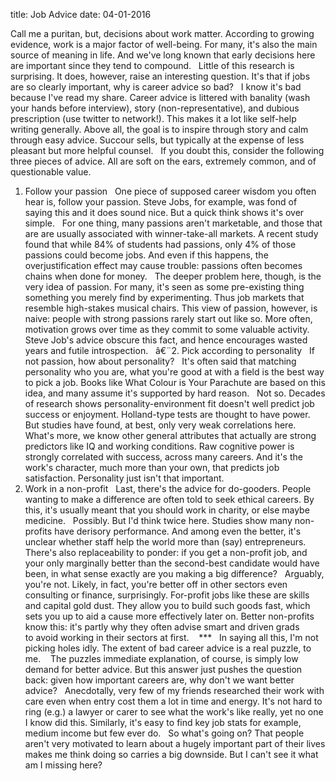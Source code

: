 title: Job Advice
date: 04-01-2016


Call me a puritan, but, decisions about work matter. According to growing evidence, work is a major factor of well-being. For many, it's also the main source of meaning in life. And we've long known that early decisions here are important since they tend to compound.   Little of this research is surprising. It does, however, raise an interesting question. It's that if jobs are so clearly important, why is career advice so bad?
 
I know it's bad because I've read my share. Career advice is littered with banality (wash your hands before interview), story (non-representative), and dubious prescription (use twitter to network!). This makes it a lot like self-help writing generally. Above all, the goal is to inspire through story and calm through easy advice. Succour sells, but typically at the expense of less pleasant but more helpful counsel.  
If you doubt this, consider the following three pieces of advice. All are soft on the ears, extremely common, and of questionable value.
 
1. Follow your passion  
One piece of supposed career wisdom you often hear is, follow your passion. Steve Jobs, for example, was fond of saying this  and it does sound nice. But a quick think shows it's over simple.  
For one thing, many passions aren't marketable, and those that are are usually associated with winner-take-all markets. A recent study found that while 84% of students had passions, only 4% of those passions could become jobs. And even if this happens, the overjustification effect may cause trouble: passions often becomes chains when done for money.
 
The deeper problem here, though, is the very idea of passion. For many, it's seen as some pre-existing thing  something you merely find by experimenting. Thus job markets that resemble high-stakes musical chairs. This view of passion, however, is naive: people with strong passions rarely start out like so. More often, motivation grows over time as they commit to some valuable activity.
 
Steve Job's advice obscure this fact, and hence encourages wasted years and futile introspection.
 
â€¨2. Pick according to personality  
If not passion, how about personality?
 
It's often said that matching personality  who you are, what you're good at  with a field is the best way to pick a job. Books like What Colour is Your Parachute are based on this idea, and many assume it's supported by hard reason.  
Not so. Decades of research shows personality-environment fit doesn't well predict job success or enjoyment. Holland-type tests are thought to have power. But studies have found, at best, only very weak correlations here.  
What's more, we know other general attributes that actually are strong predictors  like IQ and working conditions. Raw cognitive power is strongly correlated with success, across many careers. And it's the work's character, much more than your own, that predicts job satisfaction. Personality just isn't that important.
 
3. Work in a non-profit
 
Last, there's the advice for do-gooders. People wanting to make a difference are often told to seek ethical careers. By this, it's usually meant that you should work in charity, or else maybe medicine.  
Possibly. But I'd think twice here. Studies show many non-profits have derisory performance. And among even the better, it's unclear whether staff help the world more than (say) entrepreneurs. There's also replaceability to ponder: if you get a non-profit job, and your only marginally better than the second-best candidate would have been, in what sense exactly are you making a big difference?
 
Arguably, you're not. Likely, in fact, you're better off in other sectors  even consulting or finance, surprisingly. For-profit jobs like these are skills and capital gold dust. They allow you to build such goods fast, which sets you up to aid a cause more effectively later on. Better non-profits know this: it's partly why they often advise smart and driven grads to avoid working in their sectors at first. 
 
***  
In saying all this, I'm not picking holes idly. The extent of bad career advice is a real puzzle, to me. 
 
The puzzles immediate explanation, of course, is simply low demand for better advice. But this answer just pushes the question back: given how important careers are, why don't we want better advice?  
Anecdotally, very few of my friends researched their work with care  even when entry cost them a lot in time and energy. It's not hard to ring (e.g.) a lawyer or carer to see what the work's like really, yet no one I know did this. Similarly, it's easy to find key job stats  for example, medium income  but few ever do.
 
So what's going on? That people aren't very motivated to learn about a hugely important part of their lives makes me think doing so carries a big downside. But I can't see it  what am I missing here? 
